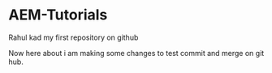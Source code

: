 # AEM-Tutorials
Rahul kad my first repository on github

Now here about i am making some changes to test commit and merge on git hub.


